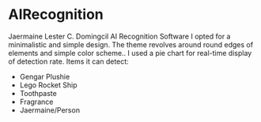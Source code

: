 # AIRecognition

Jaermaine Lester C. Domingcil
AI Recognition Software
I opted for a minimalistic and simple design. The theme revolves around round edges of elements and simple color scheme.. I used a pie chart for real-time display of detection rate. 
Items it can detect:
- Gengar Plushie
- Lego Rocket Ship
- Toothpaste
- Fragrance
- Jaermaine/Person
